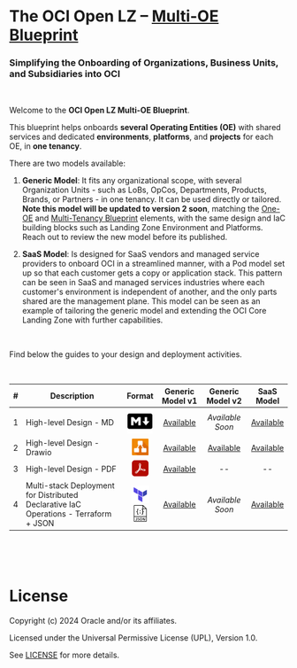 # **The OCI Open LZ &ndash; [Multi-OE Blueprint](#)**

### Simplifying the Onboarding of Organizations, Business Units, and Subsidiaries into OCI

&nbsp; 

Welcome to the **OCI Open LZ Multi-OE Blueprint**. 

This blueprint helps onboards **several** **Operating Entities (OE)** with shared services and dedicated **environments**, **platforms**, and **projects** for each OE, in **one tenancy**. 

There are two models available:
1. **Generic Model**: It fits any organizational scope, with several Organization Units - such as LoBs, OpCos, Departments, Products, Brands, or Partners - in one tenancy. It can be used directly or tailored. **Note this model will be updated to version 2 soon**, matching the [One-OE](/blueprints/one-oe/runtime/) and [Multi-Tenancy Blueprint](/blueprints/multi-tenancy/readme.md) elements, with the same design and IaC building blocks such as Landing Zone Environment and Platforms. Reach out to review the new model before its published. 
   
2. **SaaS Model**: Is designed for SaaS vendors and managed service providers to onboard OCI in a streamlined manner, with a Pod model set up so that each customer gets a copy or application stack.  This pattern can be seen in SaaS and managed services industries where each customer's environment is independent of another, and the only parts shared are the management plane. This model can be seen as an example of tailoring the generic model and extending the OCI Core Landing Zone with further capabilities.

&nbsp; 

Find below the guides to your design and deployment activities.

&nbsp;

| # | Description | Format   | Generic</br>Model&nbsp;v1 | Generic</br>Model&nbsp;v2 | SaaS </br>Model
|---|---|:-:|:-:|:-:|:-:|
| 1 | High-level Design - MD | <img src="../../commons/images/icon_md.jpg" width="45">  |  [Available](/blueprints/multi-oe/generic_v1/design/readme.md) | *Available Soon* | [Available](/blueprints/multi-oe/saas/design/readme.md)
| 2 | High-level Design - Drawio | <img src="../../commons/images/icon_drawio.jpg" width="30"> | [Available](/blueprints/multi-oe/generic_v1/design/OCI_Open_LZ_Multi-OE-Blueprint.drawio) | [Available](/blueprints/multi-oe/generic_v2/design/OCI_Open_LZ_Multi-OE-Blueprint.drawio) | [Available](/blueprints/multi-oe/saas/design/OCI_Open_LZ_Multi-OE_SaaS_Blueprint.drawio) |
| 3 | High-level Design - PDF | <img src="../../commons/images/icon_pdf.jpg" width="30"> | [Available](/blueprints/multi-oe/design/OCI_Open_LZ_Multi-OE-Blueprint.pdf) | -- | --
| 4 |  Multi-stack Deployment for Distributed Declarative IaC Operations - Terraform + JSON | <img src="../../commons/images/icon_terraform.jpg" width="32"><img src="../../commons/images/icon_json.jpg" width="30"> | [Available](/blueprints/multi-oe/generic_v1/runtime/readme.md) | *Available Soon* | [Available](/blueprints/multi-oe/saas/runtime/readme.md)





&nbsp; 

&nbsp; 

# License

Copyright (c) 2024 Oracle and/or its affiliates.

Licensed under the Universal Permissive License (UPL), Version 1.0.

See [LICENSE](/LICENSE.txt) for more details.
